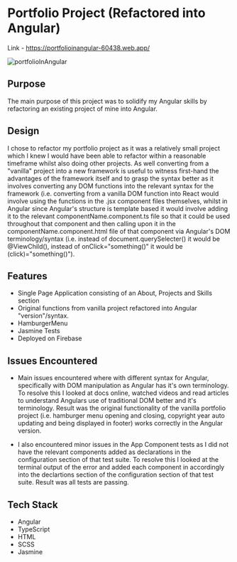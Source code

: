 # Portfolio Project (Refactored into Angular)

Link - https://portfolioinangular-60438.web.app/ 

![portfolioInAngular](https://user-images.githubusercontent.com/119549394/228769901-6ef484bd-e59f-48d9-963d-4ecd59d5e950.png)

## Purpose

The main purpose of this project was to solidify my Angular skills by refactoring an existing project of mine into Angular. 

## Design

I chose to refactor my portfolio project as it was a relatively small project which I knew I would have been able to refactor within a reasonable timeframe whilst also doing other projects. As well converting from a "vanilla" project into a new framework is useful to witness first-hand the advantages of the framework itself and to grasp the syntax better as it involves converting any DOM functions into the relevant syntax for the framework (i.e. converting from a vanilla DOM function into React would involve using the functions in the .jsx component files themselves, whilst in Angular since Angular's structure is template based it would involve adding it to the relevant componentName.component.ts file so that it could be used throughout that component and then calling upon it in the componentName.component.html file of that component via Angular's DOM terminology/syntax (i.e. instead of document.querySelecter() it would be @ViewChild(), instead of onClick="something()" it would be (click)="something()"). 

## Features

- Single Page Application consisting of an About, Projects and Skills section
- Original functions from vanilla project refactored into Angular "version"/syntax.
- HamburgerMenu
- Jasmine Tests
- Deployed on Firebase

## Issues Encountered

- Main issues encountered where with different syntax for Angular, specifically with DOM manipulation as Angular has it's own terminology. To resolve this I looked at docs online, watched videos and read articles to understand Angulars use of traditional DOM better and it's terminology. Result was the original functionality of the vanilla portfolio project (i.e. hamburger menu opening and closing, copyright year auto updating and being displayed in footer) works correctly in the Angular version.

- I also encountered minor issues in the App Component tests as I did not have the relevant components added as declarations in the configuration section of that test suite. To resolve this I looked at the terminal output of the error and added each component in accordingly into the declartions section of the configuration section of that test suite. Result was all tests are passing.

## Tech Stack

- Angular
- TypeScript
- HTML
- SCSS
- Jasmine




